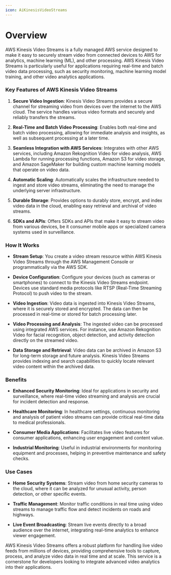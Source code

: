 ```yaml
---
icon: AiKinesisVideoStreams
---
```

# Overview

AWS Kinesis Video Streams is a fully managed AWS service designed to make it easy to securely stream video from connected devices to AWS for analytics, machine learning (ML), and other processing. AWS Kinesis Video Streams is particularly useful for applications requiring real-time and batch video data processing, such as security monitoring, machine learning model training, and other video analytics applications.

### Key Features of AWS Kinesis Video Streams

1. **Secure Video Ingestion**: Kinesis Video Streams provides a secure channel for streaming video from devices over the internet to the AWS cloud. The service handles various video formats and securely and reliably transfers the streams.
    
2. **Real-Time and Batch Video Processing**: Enables both real-time and batch video processing, allowing for immediate analysis and insights, as well as subsequent processing at a later time.
    
3. **Seamless Integration with AWS Services**: Integrates with other AWS services, including Amazon Rekognition Video for video analysis, AWS Lambda for running processing functions, Amazon S3 for video storage, and Amazon SageMaker for building custom machine learning models that operate on video data.
    
4. **Automatic Scaling**: Automatically scales the infrastructure needed to ingest and store video streams, eliminating the need to manage the underlying server infrastructure.
    
5. **Durable Storage**: Provides options to durably store, encrypt, and index video data in the cloud, enabling easy retrieval and archival of video streams.
    
6. **SDKs and APIs**: Offers SDKs and APIs that make it easy to stream video from various devices, be it consumer mobile apps or specialized camera systems used in surveillance.
    

### How It Works

- **Stream Setup**: You create a video stream resource within AWS Kinesis Video Streams through the AWS Management Console or programmatically via the AWS SDK.
    
- **Device Configuration**: Configure your devices (such as cameras or smartphones) to connect to the Kinesis Video Streams endpoint. Devices use standard media protocols like RTSP (Real-Time Streaming Protocol) to push video to the stream.
    
- **Video Ingestion**: Video data is ingested into Kinesis Video Streams, where it is securely stored and encrypted. The data can then be processed in real-time or stored for batch processing later.
    
- **Video Processing and Analysis**: The ingested video can be processed using integrated AWS services. For instance, use Amazon Rekognition Video for facial recognition, object detection, and activity detection directly on the streamed video.
    
- **Data Storage and Retrieval**: Video data can be archived in Amazon S3 for long-term storage and future analysis. Kinesis Video Streams provides indexing and search capabilities to quickly locate relevant video content within the archived data.
    

### Benefits

- **Enhanced Security Monitoring**: Ideal for applications in security and surveillance, where real-time video streaming and analysis are crucial for incident detection and response.
    
- **Healthcare Monitoring**: In healthcare settings, continuous monitoring and analysis of patient video streams can provide critical real-time data to medical professionals.
    
- **Consumer Media Applications**: Facilitates live video features for consumer applications, enhancing user engagement and content value.
    
- **Industrial Monitoring**: Useful in industrial environments for monitoring equipment and processes, helping in preventive maintenance and safety checks.
    

### Use Cases

- **Home Security Systems**: Stream video from home security cameras to the cloud, where it can be analyzed for unusual activity, person detection, or other specific events.
    
- **Traffic Management**: Monitor traffic conditions in real time using video streams to manage traffic flow and detect incidents on roads and highways.
    
- **Live Event Broadcasting**: Stream live events directly to a broad audience over the internet, integrating real-time analytics to enhance viewer engagement.
    

AWS Kinesis Video Streams offers a robust platform for handling live video feeds from millions of devices, providing comprehensive tools to capture, process, and analyze video data in real time and at scale. This service is a cornerstone for developers looking to integrate advanced video analytics into their applications.